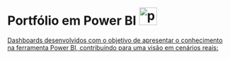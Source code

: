 # Portfólio em Power BI <a href="https://www.powerbi.com" target="_blank" rel="noreferrer"> <img src="https://github.com/microsoft/PowerBI-Icons/blob/main/SVG/Power-BI.svg" alt="powerbi" width="40" height="40"/>

Dashboards desenvolvidos com o objetivo de apresentar o conhecimento na ferramenta Power BI, contribuindo para uma visão em cenários reais:
